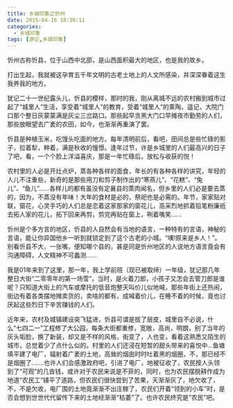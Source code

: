 ```yaml
---
title: 乡城印象之忻州
date: 2015-04-16 18:30:11
categories:
  - 乡城印象
tags: [游记,乡城印象]
---
```

忻州古称忻县，位于山西中北部，是山西面积最大的地区，也是我的故乡。

打出生起，我就被这孕育五千年文明的古老土地上的人文所感染，并深深眷着这生我养我的地方。

犹记二十一世纪露头儿，忻县的模样，那时的我，刚从离城不远的农村搬到城市过起了“城里人”生活，享受着“城里人”的教育，受着“城里人”的熏陶，遥记，大院门口那个整日灰蒙蒙满是灰尘三岔路口。那些起早贪黑大门口早摊夜市勤劳的人们，那些放眼望去广袤的农田，如今，也渐渐再重演了罢。

<!-- more -->

忻县是种植玉米，吃馒头吃面的地方。每年清明前后，看吧，田间总是些忙碌的影子，拉着犁，种着，满是秋收的憧憬。逢年过节，许是乡城里的人们最高兴的日子了吧，看，一个个脸上洋溢喜庆，那是一年忙碌后，放松与收获的悦！

农村里的人必是开灶点炉，蒸各种各样的面食，年长的有各种各样的讲究，年轻的人儿不注重些，新奇的是那些用刀和剪子制作出的“寒燕儿”、“花糕”、“兔儿”、“鱼儿”......各样儿的都有虽没有定襄县的蒸肉闻名，但乡里的人们必是要去蒸的，因为，不蒸没有年味！大年的食材是必的，祭祀也是必需的。年节，家家贴对联，窗花，心灵手巧的人们总是恋着这家那家的窗花儿，高采烈地抓着铅笔粉廉纸去拓人家的花儿，拓下回来再剪，剪完再贴在窗上，咧着嘴笑......

忻州是个多方言的地区，忻县的人自然会有当地的语言，一种特有的言语，神秘的言语，能让你异国他乡一听到就锁定到了这个古老的小城。“噢!原来是乡人！”。别看忻县不大，一张嘴，便知哪个县的，甚是同是忻州地区的人说地方语言竟会有沟通障碍，人文精神不可蠡测......

我是01年来到了这里，那一年，我上学前班（现已被取缔）一年级，犹记那几年整日大街“二零零年的第一场雪”，当时，是火着刀郎，小孩子又怎会去管刀郎是谁呢？只知道大街上的汽车或摩托的低音炮整天叫价儿似地喊，那些年街上还热闹，街边有着各类摆地摊卖货的，卖啥的都有，成喊着价儿，在睡不着的时候，竟也讨厌起这些烈日下辛苦赚钱的人们。

近年来，农村及城镇建设突飞猛进，忻县可谓是拔了层皮，城里自不必说，什么“七四二一”工程修了大公园，每条大街都重修，宽敞，高尚，明朗，别了当年的灰头垢脸，换了新装，却又是不样的风格，街变了，人也变，看着这熟悉又陌生的城市，总觉着少了点什么似的。村里的人们还浸在短暂的甜头带来的喜悦中...鱼塘填平建了电厂，辐射着广袤的土地，高耸的烟囱时时吐着黑的烟圈，不，那已经不是烟圈了.......也许人们会感激政府吧，引进了电厂，地被征收了，农民按人头领到了“可观”的几沓钱，或许对于农民来说是不菲的，同时，也为农民摆脱耕作成为地道“农民工”铺平了道路，但农民们很快尝到了苦果，天渐渐灰了，地欠收了，不，不是欠收，电厂围的土地竟渐渐不出庄稼了，农民们开着“领到的小车”时，是否会想到世世代代留传下来的土地经渐渐“枯萎”了。也许农民终究是“农民”吧。